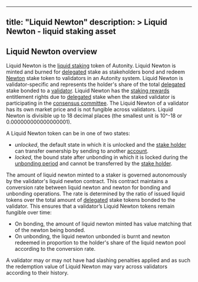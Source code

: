 
---
title: "Liquid Newton"
description: >
  Liquid Newton - liquid staking asset
---

## Liquid Newton overview

Liquid Newton is the [liquid staking](/concepts/staking/#liquid-staking) token of Autonity. Liquid Newton is minted and burned for [delegated](/glossary/#delegated) stake as stakeholders bond and redeem [Newton](/concepts/protocol-assets/newton/) stake token to validators in an Autonity system. Liquid Newton is validator-specific and represents the holder's share of the total [delegated](/glossary/#delegated) stake bonded to a [validator](/glossary/#validator). Liquid Newton has the [staking rewards](/glossary/#staking-rewards) entitlement rights due to [delegated](/glossary/#delegated) stake when the staked validator is participating in the [consensus committee](/glossary/#consensus-committee). The Liquid Newton of a validator has its own market price and is not fungible across validators. Liquid Newton is divisible up to 18 decimal places (the smallest unit is 10^-18 or 0.000000000000000001).

A Liquid Newton token can be in one of two states:

- _unlocked_, the default state in which it is unlocked and the [stake holder](/glossary/#stakeholder) can transfer ownership by sending to another [account](/glossary/#account).
- _locked_, the bound state after unbonding in which it is locked during the [unbonding period](/glossary/#unbonding-period) and cannot be transferred by the [stake holder](/glossary/#stakeholder).

The amount of liquid newton minted to a staker is governed autonomously by the validator's liquid newton contract. This contract maintains a conversion rate between liquid newton and newton for bonding and unbonding operations. The rate is determined by the ratio of issued liquid tokens over the total amount of [delegated](/glossary/#delegated) stake tokens bonded to the validator. This ensures that a validator’s Liquid Newton tokens remain fungible over time:

- On bonding, the amount of liquid newton minted has value matching that of the newton being bonded.
- On unbonding, the liquid newton unbonded is burnt and newton redeemed in proportion to the holder's share of the liquid newton pool according to the conversion rate.

A validator may or may not have had slashing penalties applied and as such the redemption value of Liquid Newton may vary across validators according to their history.
